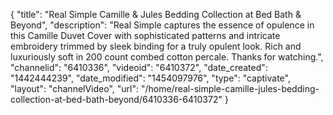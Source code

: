 {
    "title": "Real Simple Camille & Jules Bedding Collection at Bed Bath & Beyond",
    "description": "Real Simple captures the essence of opulence in this Camille Duvet Cover with sophisticated patterns and intricate embroidery trimmed by sleek binding for a truly opulent look. Rich and luxuriously soft in 200 count combed cotton percale. Thanks for watching.",
    "channelid": "6410336",
    "videoid": "6410372",
    "date_created": "1442444239",
    "date_modified": "1454097976",
    "type": "captivate",
    "layout": "channelVideo",
    "url": "\/home\/real-simple-camille-jules-bedding-collection-at-bed-bath-beyond\/6410336-6410372"
}